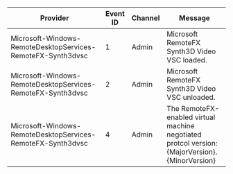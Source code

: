 Provider                                                     |  Event ID  |  Channel  |  Message
-------------------------------------------------------------|------------|-----------|------------------------------------------------------------------------------------------------
Microsoft-Windows-RemoteDesktopServices-RemoteFX-Synth3dvsc  |  1         |  Admin    |  Microsoft RemoteFX Synth3D Video VSC loaded.
Microsoft-Windows-RemoteDesktopServices-RemoteFX-Synth3dvsc  |  2         |  Admin    |  Microsoft RemoteFX Synth3D Video VSC unloaded.
Microsoft-Windows-RemoteDesktopServices-RemoteFX-Synth3dvsc  |  4         |  Admin    |  The RemoteFX-enabled virtual machine negotiated protcol version: {MajorVersion}.{MinorVersion}